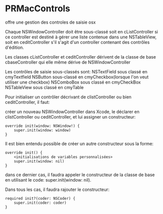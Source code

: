 # PRMacControls
offre une gestion des controles de saisie osx

Chaque NSWindowController doit être sous-classé soit en cListController si ce controller est destiné à gérer une liste contenue dans une NSTableView, soit en ceditController s'il s'agit d'un controller contenant des contrôles d'édition.

Les classes cListController et ceditController dérivent de la classe de base cbaseController qui elle même dérive de NSWindowController

Les contrôles de saisie sous-classés sont:
	NSTextField sous classé en cmyTextfield
	NSButton sous-classé en cmyCheckbox(lorsque l'on veut utiliser une checkbox)
	NSComboBox sous classé en cmyCheckBox
	NSTableView sous classé en cmyTable

Pour initialiser un contrôler décrivant de clistController ou bien ceditController, il faut:

créer un nouveau NSWindowController dans Xcode, le déclarer en clistController ou ceditController, et lui assigner un constructeur:

    override init(window: NSWindow!) {
        super.init(window: window)
    }

Il est bien entendu possible de créer un autre constructeur sous la forme:

    override init() {
        <initialisations de variables personnalisées>
        super.init(window: nil)
    }

dans ce dernier cas, il faudra appeler le constructeur de la classe de base en utilisant le code: super.init(window: nil).

Dans tous les cas, il faudra rajouter le constructeur:

    required init?(coder: NSCoder) {
        super.init(coder: coder)
    }
